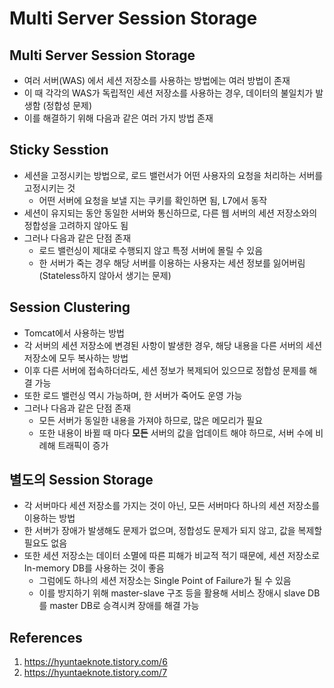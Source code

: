 # Multi Server Session Storage

## Multi Server Session Storage

- 여러 서버(WAS) 에서 세션 저장소를 사용하는 방법에는 여러 방법이 존재
- 이 때 각각의 WAS가 독립적인 세션 저장소를 사용하는 경우, 데이터의 불일치가 발생함 (정합성 문제)
- 이를 해결하기 위해 다음과 같은 여러 가지 방법 존재

## Sticky Sesstion

- 세션을 고정시키는 방법으로, 로드 밸런서가 어떤 사용자의 요청을 처리하는 서버를 고정시키는 것
  - 어떤 서버에 요청을 보낼 지는 쿠키를 확인하면 됨, L7에서 동작
- 세션이 유지되는 동안 동일한 서버와 통신하므로, 다른 웹 서버의 세션 저장소와의 정합성을 고려하지 않아도 됨
- 그러나 다음과 같은 단점 존재
  - 로드 밸런싱이 제대로 수행되지 않고 특정 서버에 몰릴 수 있음
  - 한 서버가 죽는 경우 해당 서버를 이용하는 사용자는 세션 정보를 잃어버림 (Stateless하지 않아서 생기는 문제)

## Session Clustering

- Tomcat에서 사용하는 방법
- 각 서버의 세션 저장소에 변경된 사항이 발생한 경우, 해당 내용을 다른 서버의 세션 저장소에 모두 복사하는 방법
- 이후 다른 서버에 접속하더라도, 세션 정보가 복제되어 있으므로 정합성 문제를 해결 가능
- 또한 로드 밸런싱 역시 가능하며, 한 서버가 죽어도 운영 가능
- 그러나 다음과 같은 단점 존재
  - 모든 서버가 동일한 내용을 가져야 하므로, 많은 메모리가 필요
  - 또한 내용이 바뀔 때 마다 **모든** 서버의 값을 업데이트 해야 하므로, 서버 수에 비례해 트래픽이 증가

## 별도의 Session Storage

- 각 서버마다 세션 저장소를 가지는 것이 아닌, 모든 서버마다 하나의 세션 저장소를 이용하는 방법
- 한 서버가 장애가 발생해도 문제가 없으며, 정합성도 문제가 되지 않고, 값을 복제할 필요도 없음
- 또한 세션 저장소는 데이터 소멸에 따른 피해가 비교적 적기 때문에, 세션 저장소로 In-memory DB를 사용하는 것이 좋음
  - 그럼에도 하나의 세션 저장소는 Single Point of Failure가 될 수 있음
  - 이를 방지하기 위해 master-slave 구조 등을 활용해 서비스 장애시 slave DB를 master DB로 승격시켜 장애를 해결 가능

## References

1. https://hyuntaeknote.tistory.com/6
2. https://hyuntaeknote.tistory.com/7
